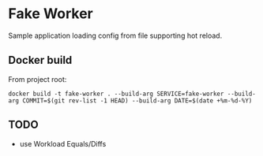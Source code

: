 # Fake Worker
Sample application loading config from file supporting hot reload.

## Docker build
From project root:

```
docker build -t fake-worker . --build-arg SERVICE=fake-worker --build-arg COMMIT=$(git rev-list -1 HEAD) --build-arg DATE=$(date +%m-%d-%Y)
```

## TODO
- use Workload Equals/Diffs